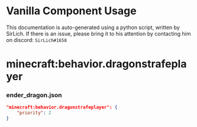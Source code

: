 # Vanilla Component Usage
This documentation is auto-generated using a python script, written by SirLich. If there is an issue, please bring it to his attention by contacting him on discord: `SirLich#1658`

# minecraft:behavior.dragonstrafeplayer
### ender_dragon.json
```JSON
"minecraft:behavior.dragonstrafeplayer": {
    "priority": 2
}
```

